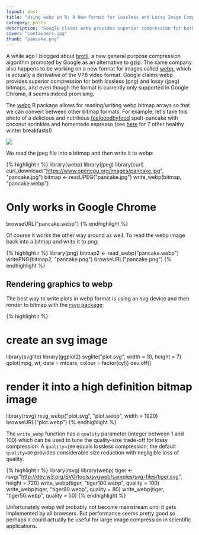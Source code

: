 ```yaml
---
layout: post
title: "Using webp in R: A New Format for Lossless and Lossy Image Compression"
category: posts
description: "Google claims webp provides superior compression for both lossless (png) and lossy (jpeg) bitmaps, and even though the format is currently only supported in Google Chrome, it seems indeed promising"
cover: "containers.jpg"
thumb: "pancake.png"
---
```


A while ago I blogged about [brotli](../brotli-benchmarks), a new general purpose compression algorithm promoted by Google as an alternative to gzip. The same company also happens to be working on a new format for images called [webp](https://developers.google.com/speed/webp), which is actually a derivative of the VP8 video format. Google claims webp provides superior compression for both lossless (png) and lossy (jpeg) bitmaps, and even though the format is currently only supported in Google Chrome, it seems indeed promising.

The [webp](https://cran.rstudio.com/web/packages/webp/) R package allows for reading/writing webp bitmap arrays so that we can convert between other bitmap formats. For example, let's take this photo of a delicious and nutritious [feelgoodbyfood](https://www.instagram.com/feelgoodbyfood/) spelt-pancake with coconut sprinkles and homemade espresso (see [here](https://www.feelgoodbyfood.nl/7x-winters-ontbijt) for 7 other healthy winter breakfasts!)

<img src="../../images/pancake.jpg" class="img-responsive">

We read the jpeg file into a bitmap and then write it to webp:

{% highlight r %}
library(webp)
library(jpeg)
library(curl)
curl_download("https://www.opencpu.org/images/pancake.jpg", "pancake.jpg")
bitmap <- readJPEG("pancake.jpg")
write_webp(bitmap, "pancake.webp")

# Only works in Google Chrome
browseURL("pancake.webp")
{% endhighlight %}

Of course it works the other way around as well. To read the webp image back into a bitmap and write it to png:

{% highlight r %}
library(png)
bitmap2 <- read_webp("pancake.webp")
writePNG(bitmap2, "pancake.png")
browseURL("pancake.png")
{% endhighlight %}

## Rendering graphics to webp

The best way to write plots in webp format is using an svg device and then render to bitmap with the [rsvg package](../svg-release):

{% highlight r %}
# create an svg image
library(svglite)
library(ggplot2)
svglite("plot.svg", width = 10, height = 7)
qplot(mpg, wt, data = mtcars, colour = factor(cyl))
dev.off()

# render it into a high definition bitmap image
library(rsvg)
rsvg_webp("plot.svg", "plot.webp", width = 1920)
browseURL("plot.webp")
{% endhighlight %}

The `write_webp` function has a `quality` parameter (integer between 1 and 100) which can be used to tune the quality-size trade-off for lossy compression. A `quality=100` equals lossless compression; the default `quality=80` provides considerable size reduction with negligible loss of quality.

{% highlight r %}
library(rsvg)
library(webp)
tiger <- rsvg("http://dev.w3.org/SVG/tools/svgweb/samples/svg-files/tiger.svg", height = 720)
write_webp(tiger, "tiger100.webp", quality = 100)
write_webp(tiger, "tiger80.webp", quality = 80)
write_webp(tiger, "tiger50.webp", quality = 50)
{% endhighlight %}

Unfortunately webp will probably not become mainstream until it gets implemented by all browsers. But performance seems pretty good so perhaps it could actually be useful for large image compression in scientific applications.

